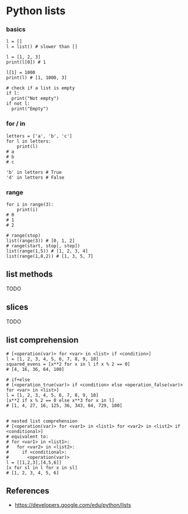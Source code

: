 # Python lists

### basics
```
l = []
l = list() # slower than []

l = [1, 2, 3]
print(l[0]) # 1

l[1] = 1000
print(l) # [1, 1000, 3]

# check if a list is empty
if l:
  print("Not empty")
if not l:
  print("Empty")
```

### for / in

```
letters = ['a', 'b', 'c']
for l in letters:
    print(l)
# a
# b
# c

'b' in letters # True
'd' in letters # False
```

### range

```
for i in range(3):
    print(i)  
# 0
# 1
# 2

# range(stop)
list(range(3)) # [0, 1, 2]
# range(start, stop[, step])
list(range(1,5)) # [1, 2, 3, 4]
list(range(1,8,2)) # [1, 3, 5, 7]
```

## list methods

TODO

## slices

TODO

## list comprehension

```
# [<operation(var)> for <var> in <list> if <condition>]
l = [1, 2, 3, 4, 5, 6, 7, 8, 9, 10]
squared_evens = [x**2 for x in l if x % 2 == 0]
# [4, 16, 36, 64, 100]

# if+else
# [<operation_true(var)> if <condition> else <operation_false(var)> for <var> in <list>]
l = [1, 2, 3, 4, 5, 6, 7, 8, 9, 10]
[x**2 if x % 2 == 0 else x**3 for x in l]
# [1, 4, 27, 16, 125, 36, 343, 64, 729, 100]   
 

# nested list comprehension
# [<operation(var)> for <var1> in <list1> for <var2> in <list2> if <conditional>]
# equivalent to:
# for <var1> in <list1>:
#   for <var2> in <list2>:
#     if <conditional>:
#       <operation(var)>
l = [[1,2,3],[4,5,6]]
[x for sl in l for x in sl]
# [1, 2, 3, 4, 5, 6]

```

## References

* https://developers.google.com/edu/python/lists
